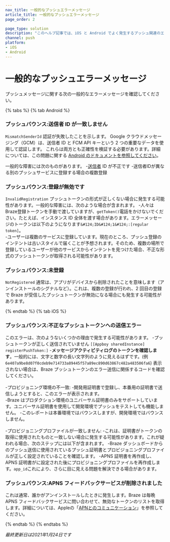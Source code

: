 ```yaml
---
nav_title: 一般的なプッシュエラーメッセージ
article_title: 一般的なプッシュエラーメッセージ
page_order: 2

page_type: solution
description: "このヘルプ記事では、iOS と Android でよく発生するプッシュ関連のエラーメッセージと、考えられる解決策について説明します。"
channel: push
platform:
- iOS
- Android
---
```


# 一般的なプッシュエラーメッセージ

プッシュメッセージに関する次の一般的なエラーメッセージを確認してください。

{% tabs %}
{% tab Android %} 
### プッシュバウンス:送信者 ID が一致しません
`MismatchSenderId` 認証が失敗したことを示します。 Google クラウドメッセージング（GCM）は、送信者 ID と FCM API キーという 2 つの重要なデータを使用して認証します。 これらは両方とも正確性を検証する必要があります。詳細については、この問題に関する [Android のドキュメントを参照してください](https://firebase.google.com/docs/cloud-messaging/http-server-ref#error-codes)。

一般的な障害には次のものがあります。
-[送信者]({{site.baseurl}}/developer_guide/platform_integration_guides/android/push_notifications/integration/standard_integration/#step-1-enable-firebase) ID が不正です
-送信者IDが異なる別のプッシュサービスに登録する場合の複数登録

### プッシュバウンス:登録が無効です
`InvalidRegistration` プッシュトークンの形式が正しくない場合に発生する可能性があります。一般的な障害には、次のような場合が含まれます。
-人々はBraze登録トークンを手動で渡していますが、`getToken()`電話をかけないでください。たとえば、インスタンス ID 全体を渡す場合があります。エラーメッセージのトークンは以下のようになります`&#124;ID&#124;1&#124;:[regular token]`。  
-ユーザーは複数のサービスに登録しています。現在のところ、プッシュ登録のインテントは古いスタイルで届くことが予想されます。そのため、複数の場所で登録しているユーザーが他のサービスからインテントを見つけた場合、不正な形式のプッシュトークンが取得される可能性があります。

### プッシュバウンス:未登録
`NotRegistered` 通常は、アプリがデバイスから削除されたことを意味します（アンインストールのシグナルなど）。これは、複数の登録が行われ、2 回目の登録で Braze が受信したプッシュトークンが無効になる場合にも発生する可能性があります。

{% endtab %}
{% tab iOS %}

### プッシュバウンス:不正なプッシュトークンへの送信エラー

このエラーは、次のようないくつかの理由で発生する可能性があります。
-プッシュトークンが正しく送信されていません `[[Appboy sharedInstance] registerPushToken:]`
	-**メッセージアクティビティログのトークンを確認します**。一般的には、文字と数字の長い文字列のように見えるはずです。(例`6e407a9be8d07f0cdeb9e714733a89445f57a89ec890d63867c482a483506fa6`) 表示されない場合は、Braze プッシュトークンのエラー送信に関係するコードを確認してください。<br><br>
-プロビジョニング環境の不一致:
	-開発用証明書で登録し、本番用の証明書で送信しようとすると、このエラーが表示されます。  
	-Braze はプロダクション環境のユニバーサル証明書のみをサポートしています。ユニバーサル証明書を使用して開発環境でプッシュをテストしても機能しません。
	-このレポートは本番環境ではバウンスしますが、開発環境ではバウンスしません。<br><br>
-プロビジョニングプロファイルが一致しません:
	-これは、証明書がトークンの取得に使用されたものと一致しない場合に発生する可能性があります。これが疑われる場合、次のステップには以下が含まれます。
		-Braze ダッシュボードからのプッシュ送信に使用されているプッシュ証明書とプロビジョニングプロファイルが正しく設定されていることを確認します。
		-APNS 証明書を再作成し、APNS 証明書がに設定された後にプロビジョニングプロファイルを再作成します。`app_id`これにより、さらに目に見える問題を解決できる場合があります。

### プッシュバウンス:APNS フィードバックサービスが削除されました

これは通常、誰かがアンインストールしたときに発生します。Braze は毎晩 APNS フィードバックサービスに問い合わせて、無効なトークンのリストを取得します。詳細については、Appleの「[APNとのコミュニケーション](https://developer.apple.com/library/archive/documentation/NetworkingInternet/Conceptual/RemoteNotificationsPG/CommunicatingwithAPNs.html)」を参照してください。


{% endtab %}
{% endtabs %}

_最終更新日は2021年1月24日です_
